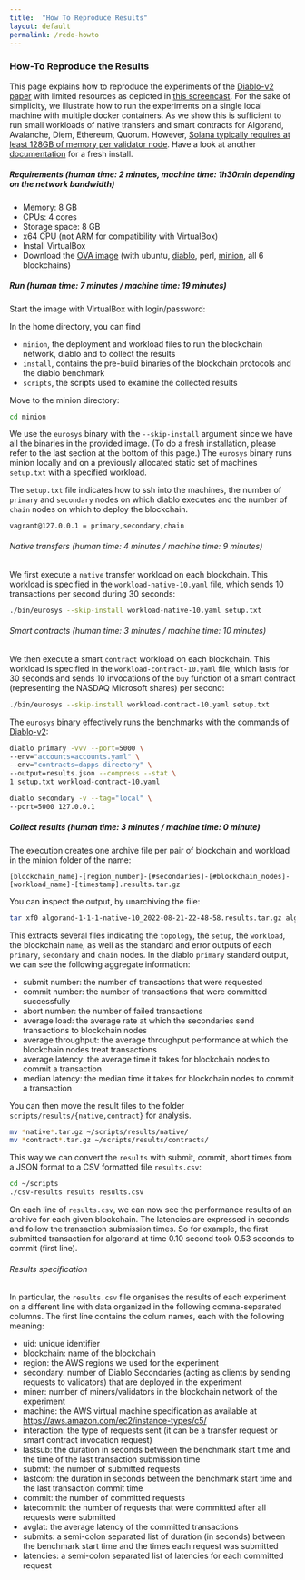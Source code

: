 ```yaml
---
title:  "How To Reproduce Results"
layout: default
permalink: /redo-howto
---
```


### How-To Reproduce the Results

This page explains how to reproduce the experiments of the [Diablo-v2 paper](https://infoscience.epfl.ch/record/294268?ln=en) with 
limited resources as depicted in [this screencast](https://nextcloud.in.tum.de/index.php/s/beDCpoE4cq9KdH4).
For the sake of simplicity, we illustrate how to run the experiments on a single local machine with multiple docker containers.
As we show this is sufficient to run small workloads of native transfers and smart contracts for Algorand, Avalanche, Diem, Ethereum, 
Quorum. However, [Solana typically requires at least 128GB of memory per validator node](https://docs.solana.com/running-validator/validator-reqs).
Have a look at another [documentation](fresh-install) for a fresh install.

##### Requirements (human time: 2 minutes, machine time: 1h30min depending on the network bandwidth)

 * Memory: 8 GB
 * CPUs: 4 cores
 * Storage space: 8 GB
 * x64 CPU (not ARM for compatibility with VirtualBox)
 * Install VirtualBox
 * Download the [OVA image](https://nextcloud.in.tum.de/index.php/s/RDy4Df3x9JTsLGG) (with ubuntu, [diablo](https://github.com/NatoliChris/diablo-benchmark/), perl, [minion](https://github.com/gauthier-voron/minion), all 6 blockchains)

##### Run (human time: 7 minutes / machine time: 19 minutes)

Start the image with VirtualBox with login/password:

In the home directory, you can find 
 * ```minion```, the deployment and workload files to run the blockchain network, diablo and to collect the results
 * ```install```, contains the pre-build binaries of the blockchain protocols and the diablo benchmark
 * ```scripts```, the scripts used to examine the collected results

Move to the minion directory:
```bash
cd minion
```

We use the ```eurosys``` binary with the ```--skip-install``` argument since we have all the binaries in the provided image.
(To do a fresh installation, please refer to the last section at the bottom of this page.)
The ```eurosys``` binary runs minion locally and on a previously allocated static set of machines ```setup.txt``` with a specified workload.

The ```setup.txt``` file indicates how to ssh into the machines, the number of ```primary``` and ```secondary``` nodes on 
which diablo executes and the number of ```chain``` nodes on which to deploy the blockchain.
```
vagrant@127.0.0.1 = primary,secondary,chain
```

###### Native transfers (human time: 4 minutes / machine time: 9 minutes)
We first execute a ```native``` transfer workload on each blockchain. This workload is specified in the ```workload-native-10.yaml``` file, 
which sends 10 transactions per second during 30 seconds:
```bash
./bin/eurosys --skip-install workload-native-10.yaml setup.txt
```

###### Smart contracts  (human time: 3 minutes / machine time: 10 minutes)
We then execute a smart ```contract``` workload on each blockchain. This workload is specified in the ```workload-contract-10.yaml``` file, which 
lasts for 30 seconds and sends 10 invocations of the ```buy``` function of a smart contract (representing the NASDAQ Microsoft shares) per second:
```bash
./bin/eurosys --skip-install workload-contract-10.yaml setup.txt
```

The ```eurosys``` binary effectively runs the benchmarks with the commands of [Diablo-v2](https://infoscience.epfl.ch/record/294268?ln=en):
```bash
diablo primary -vvv --port=5000 \
--env="accounts=accounts.yaml" \
--env="contracts=dapps-directory" \
--output=results.json --compress --stat \
1 setup.txt workload-contract-10.yaml
```
```bash
diablo secondary -v --tag="local" \
--port=5000 127.0.0.1
```

##### Collect results (human time: 3 minutes / machine time: 0 minute)

The execution creates one archive file per pair of blockchain and workload in the minion folder of the name:
```
[blockchain_name]-[region_number]-[#secondaries]-[#blockchain_nodes]-[workload_name]-[timestamp].results.tar.gz
```

You can inspect the output, by unarchiving the file:
```bash
tar xf0 algorand-1-1-1-native-10_2022-08-21-22-48-58.results.tar.gz algorand-1-1-1-native-10_2022-08-21-22-48-58.results/
```
This extracts several files indicating the ```topology```, the ```setup```, the ```workload```, the blockchain ```name```, as well as the standard
and error outputs of each ```primary```, ```secondary``` and ```chain``` nodes. 
In the diablo ```primary``` standard output, we can see the following aggregate information:
  * submit number: the number of transactions that were requested
  * commit number: the number of transactions that were committed successfully
  * abort number: the number of failed transactions
  * average load: the average rate at which the secondaries send transactions to blockchain nodes
  * average throughput: the average throughput performance at which the blockchain nodes treat transactions
  * average latency: the average time it takes for blockchain nodes to commit a transaction
  * median latency: the median time it takes for blockchain nodes to commit a transaction

You can then move the result files to the folder ```scripts/results/{native,contract}``` for analysis.
```bash
mv *native*.tar.gz ~/scripts/results/native/
mv *contract*.tar.gz ~/scripts/results/contracts/
```
This way we can convert the ```results``` with submit, commit, abort times from a JSON format to a CSV formatted file ```results.csv```:
```bash
cd ~/scripts
./csv-results results results.csv
```
On each line of ```results.csv```, we can now see the performance results of an archive for each given blockchain. 
The latencies are expressed in seconds and follow the transaction submission times. So for example, the first submitted transaction for algorand at time 0.10 second took 0.53 seconds to commit (first line).

###### Results specification

In particular, the ```results.csv``` file organises the results of each experiment on a different line with data organized in the following comma-separated columns. The first line contains the colum names, each with the following meaning:
- uid: unique identifier
- blockchain: name of the blockchain 
- region: the AWS regions we used for the experiment
- secondary: number of Diablo Secondaries (acting as clients by sending requests to validators) that are deployed in the experiment
- miner: number of miners/validators in the blockchain network of the experiment
- machine: the AWS virtual machine specification as available at https://aws.amazon.com/ec2/instance-types/c5/
- interaction: the type of requests sent (it can be a transfer request or smart contract invocation request)
- lastsub: the duration in seconds between the benchmark start time and the time of the last transaction submission time
- submit: the number of submitted requests
- lastcom: the duration in seconds between the benchmark start time and the last transaction commit time
- commit: the number of committed requests
- latecommit: the number of requests that were committed after all requests were submitted
- avglat: the average latency of the committed transactions
- submits: a semi-colon separated list of duration (in seconds) between the benchmark start time and the times each request was submitted
- latencies: a semi-colon separated list of latencies for each committed request

